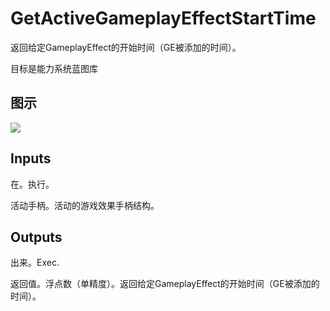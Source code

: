 # GetActiveGameplayEffectStartTime

返回给定GameplayEffect的开始时间（GE被添加的时间）。

目标是能力系统蓝图库

## 图示

![]($-20221218-17313493.png)

## Inputs

在。执行。

活动手柄。活动的游戏效果手柄结构。 

## Outputs

出来。Exec.

返回值。浮点数（单精度）。返回给定GameplayEffect的开始时间（GE被添加的时间）。
